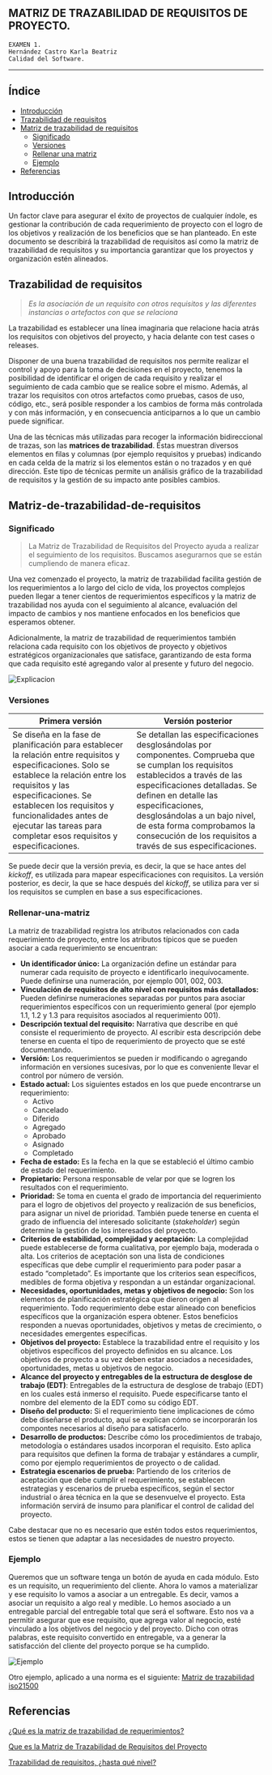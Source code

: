 ## MATRIZ DE TRAZABILIDAD DE REQUISITOS DE PROYECTO.
~~~
EXAMEN 1.
Hernández Castro Karla Beatriz 
Calidad del Software.
~~~
***

## Índice
* [Introducción](#Introducción)
* [Trazabilidad de requisitos](#Trazabilidad-de-requisitos)
* [Matriz de trazabilidad de requisitos](#Matriz-de-trazabilidad-de-requisitos)
    * [Significado](#Significado)
    * [Versiones](#Versiones)
    * [Rellenar una matriz](#Rellenar-una-matriz)
    * [Ejemplo](#Ejemplo)
* [Referencias](#Referencias)


## Introducción
Un factor clave para asegurar el éxito de proyectos de cualquier índole, es gestionar la contribución de cada requerimiento de proyecto con el logro de los objetivos y realización de los beneficios que se han planteado. 
En este documento se describirá la trazabilidad de requisitos así como la matriz de trazabilidad de requisitos y su importancia garantizar que los proyectos y organización estén alineados. 

## Trazabilidad de requisitos
 >*Es la asociación de un requisito con otros requisitos y las diferentes instancias o artefactos con que se relaciona* 
 >

La trazabilidad es establecer una línea imaginaria que relacione hacia atrás los requisitos con objetivos del proyecto, y hacia delante con test cases o releases. 

Disponer de una buena trazabilidad de requisitos nos permite realizar el control y apoyo para la toma de decisiones en el proyecto, tenemos la posibilidad de identificar el origen de cada requisito y realizar el seguimiento de cada cambio que se realice sobre el mismo. Además, al trazar los requisitos con otros artefactos como pruebas, casos de uso, código, etc., será posible responder a los cambios de forma más controlada y con más información, y en consecuencia anticiparnos a lo que un cambio puede significar.

Una de las técnicas más utilizadas para recoger la información bidireccional de trazas, son las **matrices de trazabilidad**. Éstas muestran diversos elementos en filas y columnas (por ejemplo requisitos y pruebas) indicando en cada celda de la matriz si los elementos están o no trazados y en qué dirección. Este tipo de técnicas permite un análisis gráfico de la trazabilidad de requisitos y la gestión de su impacto ante posibles cambios.


## Matriz-de-trazabilidad-de-requisitos

### Significado

>La Matriz de Trazabilidad de Requisitos del Proyecto ayuda a realizar el seguimiento de los requisitos. Buscamos asegurarnos que se están cumpliendo de manera eficaz.

Una vez comenzado el proyecto, la matriz de trazabilidad facilita gestión de los requerimientos a lo largo del ciclo de vida, los proyectos complejos pueden llegar a tener cientos de requerimientos específicos y la matriz de trazabilidad nos ayuda con el seguimiento al alcance, evaluación del impacto de cambios y nos mantiene enfocados en los beneficios que esperamos obtener. 

Adicionalmente, la matriz de trazabilidad de requerimientos también relaciona cada requisito con los objetivos de proyecto y objetivos estratégicos organizacionales que satisface, garantizando de esta forma que cada requisito esté agregando valor al presente y futuro del negocio. 

![Explicacion](https://uv-mdap.com/wp-content/uploads/2018/01/matriz-trazabilidad-requisitos-proyecto-768x1164.png)

### Versiones
| Primera versión | Versión posterior|
| ---------- | ---------- |
| Se diseña en la fase de planificación para establecer la relación entre requisitos y especificaciones. Solo se establece la relación entre los requisitos y las especificaciones. Se establecen los requisitos y funcionalidades antes de ejecutar las tareas para completar esos requisitos y especificaciones.   |  Se detallan las especificaciones desglosándolas por componentes. Comprueba que se cumplan los requisitos establecidos a través de las especificaciones detalladas. Se definen en detalle las especificaciones, desglosándolas a un bajo nivel, de esta forma comprobamos la consecución de los requisitos a través de sus especificaciones.   |

Se puede decir que la versión previa, es decir, la que se hace antes del *kickoff*, es utilizada para mapear especificaciones con requisitos. La versión posterior, es decir, la que se hace después del *kickoff*, se utiliza para ver si los requisitos se cumplen en base a sus especificaciones.


### Rellenar-una-matriz
La matriz de trazabilidad registra los atributos relacionados con cada requerimiento de proyecto, entre los atributos típicos que se pueden asociar a cada requerimiento se encuentran:

* **Un identificador único:** La organización define un estándar para numerar cada requisito de proyecto e identificarlo inequívocamente. Puede definirse una numeración, por ejemplo 001, 002, 003.
* **Vinculación de requisitos de alto nivel con requisitos más detallados:** Pueden definirse numeraciones separadas por puntos para asociar requerimientos específicos con un requerimiento general (por ejemplo 1.1, 1.2 y 1.3 para requisitos asociados al requerimiento 001).
* **Descripción textual del requisito:** Narrativa que describe en qué consiste el requerimiento de proyecto. Al escribir esta descripción debe tenerse en cuenta el tipo de requerimiento de proyecto que se esté documentando.
* **Versión:** Los requerimientos se pueden ir modificando o agregando información en versiones sucesivas, por lo que es conveniente llevar el control por número de versión.
* **Estado actual:** Los siguientes estados en los que puede encontrarse un requerimiento:
    *    Activo
    *    Cancelado 
    *    Diferido 
    *    Agregado 
    *    Aprobado 
    *    Asignado 
    *    Completado 
* **Fecha de estado:** Es la fecha en la que se estableció el último cambio de estado del requerimiento. 
* **Propietario:** Persona responsable de velar por que se logren los resultados con el requerimiento.
* **Prioridad:** Se toma en cuenta el grado de importancia del requerimiento para el logro de objetivos del proyecto y realización de sus beneficios, para asignar un nivel de prioridad. También puede tenerse en cuenta el grado de influencia del interesado solicitante (*stakeholder*) según determine la gestión de los interesados del proyecto.
* **Criterios de estabilidad, complejidad y aceptación:** La complejidad puede establecerse de forma cualitativa, por ejemplo baja, moderada o alta. Los criterios de aceptación son una lista de condiciones específicas que debe cumplir el requerimiento para poder pasar a estado “completado”. Es importante que los criterios sean específicos, medibles de forma objetiva y respondan a un estándar organizacional.
* **Necesidades, oportunidades, metas y objetivos de negocio:** Son los elementos de planificación estratégica que dieron origen al requerimiento. Todo requerimiento debe estar alineado con beneficios específicos que la organización espera obtener. Estos beneficios responden a nuevas oportunidades, objetivos y metas de crecimiento, o necesidades emergentes específicas.
* **Objetivos del proyecto:** Establece la trazabilidad entre el requisito y los objetivos específicos del proyecto definidos en su alcance. Los objetivos de proyecto a su vez deben estar asociados a necesidades, oportunidades, metas u objetivos de negocio.
* **Alcance del proyecto y entregables de la estructura de desglose de trabajo (EDT)**: Entregables de la estructura de desglose de trabajo (EDT) en los cuales está inmerso el requisito. Puede especificarse tanto el nombre del elemento de la EDT como su código EDT.
* **Diseño del producto:** Si el requerimiento tiene implicaciones de cómo debe diseñarse el producto, aquí se explican cómo se incorporarán los compontes necesarios al diseño para satisfacerlo.
* **Desarrollo de productos:** Describe cómo los procedimientos de trabajo, metodología o estándares usados incorporan el requisito. Esto aplica para requisitos que definen la forma de trabajar y estándares a cumplir, como por ejemplo requerimientos de proyecto o de calidad.
* **Estrategia escenarios de prueba:** Partiendo de los criterios de aceptación que debe cumplir el requerimiento, se establecen estrategias y escenarios de prueba específicos, según el sector industrial o área técnica en la que se desenvuelve el proyecto. Esta información servirá de insumo para planificar el control de calidad del proyecto.

Cabe destacar que no es necesario que estén todos estos requerimientos, estos se tienen que adaptar a las necesidades de nuestro proyecto. 

### Ejemplo
Queremos que un software tenga un botón de ayuda en cada módulo. Esto es un requisito, un requerimiento del cliente. Ahora lo vamos a materializar y  ese requisito lo vamos a asociar a un entregable. Es decir, vamos a asociar un requisito a algo real y medible. Lo hemos asociado a un entregable parcial del entregable total que será el software. Esto nos va a permitir asegurar que ese requisito, que agrega valor al negocio, esté vinculado a los objetivos del negocio y del proyecto. Dicho con otras palabras, este requisito convertido en entregable, va a generar la satisfacción del cliente del proyecto porque se ha cumplido.

![Ejemplo](https://uv-mdap.com/wp-content/uploads/2015/04/requisitos-especificaciones-proyecto.png)

Otro ejemplo, aplicado a una norma es el siguiente: 
[Matriz de trazabilidad iso21500](http://www.iso-21500.es/sites/default/files/ficheros_guia_iso21500/g_iso21500_alc_p05_matriz_trazabilidad_requisitos_v1_0.pdf)

## Referencias
[¿Qué es la matriz de trazabilidad de requerimientos?](http://www.pmoinformatica.com/2018/07/que-es-matriz-trazabilidad-requerimientos.html)

[Que es la Matriz de Trazabilidad de Requisitos del Proyecto](https://uv-mdap.com/blog/matriz-trazabilidad-requisitos-del-proyecto/)

[Trazabilidad de requisitos, ¿hasta qué nivel?
](https://www.netmind.es/knowledge-center/trazabilidad-de-requisitos-hasta-que-nivel/)

